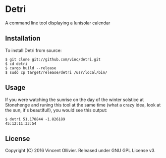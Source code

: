 Detri
=====

A command line tool displaying a lunisolar calendar


Installation
------------

To install Detri from source:

    $ git clone git://github.com/vinc/detri.git
    $ cd detri
    $ cargo build --release
    $ sudo cp target/release/detri /usr/local/bin/


Usage
-----

If you were watching the sunrise on the day of the winter solstice at
Stonehenge and runing this tool at the same time (what a crazy idea,
look at the sun, it's beautiful!), you would see this output:

    $ detri 51.178844 -1.826189
    45:12:11:33:54


License
-------

Copyright (C) 2016 Vincent Ollivier. Released under GNU GPL License v3.
